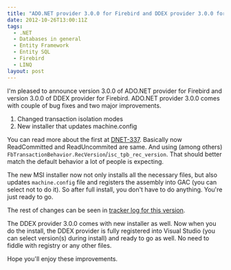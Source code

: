 ```yaml
---
title: "ADO.NET provider 3.0.0 for Firebird and DDEX provider 3.0.0 for Firebird released"
date: 2012-10-26T13:00:11Z
tags:
  - .NET
  - Databases in general
  - Entity Framework
  - Entity SQL
  - Firebird
  - LINQ
layout: post
---
```

I'm pleased to announce version 3.0.0 of ADO.NET provider for Firebird and version 3.0.0 of DDEX provider for Firebird. ADO.NET provider 3.0.0 comes with couple of bug fixes and two major improvements.

1. Changed transaction isolation modes
2. New installer that updates machine.config

You can read more about the first at [DNET-337][1]. Basically now ReadCommitted and ReadUncommited are same. And using (among others) `FbTransactionBehavior.RecVersion`/`isc_tpb_rec_version`. That should better match the default behavior a lot of people is expecting.

The new MSI installer now not only installs all the necessary files, but also updates `machine.config` file and registers the assembly into GAC (you can select not to do it). So after full install, you don't have to do anything. You're just ready to go.

The rest of changes can be seen in [tracker log for this version][2].

The DDEX provider 3.0.0 comes with new installer as well. Now when you do the install, the DDEX provider is fully registered into Visual Studio (you can select version(s) during install) and ready to go as well. No need to fiddle with registry or any other files.

Hope you'll enjoy these improvements.

[1]: http://tracker.firebirdsql.org/browse/DNET-337
[2]: http://tracker.firebirdsql.org/secure/IssueNavigator.jspa?reset=true&pid=10003&fixfor=10470